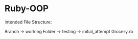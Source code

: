 # Ruby-OOP

Intended File Structure:

Branch -> working
Folder -> testing
       -> initial_attempt
           Grocery.rb
           
           
        

